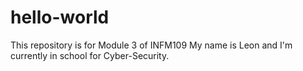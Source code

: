 # hello-world
This repository is for Module 3 of INFM109
My name is Leon and I'm currently in school for Cyber-Security. 
